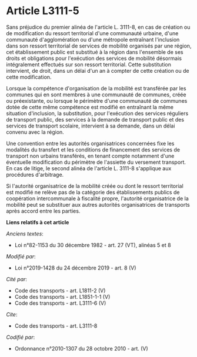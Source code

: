 # Article L3111-5

Sans préjudice du premier alinéa de l'article L. 3111-8, en cas de création ou de modification du ressort territorial d'une
communauté urbaine, d'une communauté d'agglomération ou d'une métropole entraînant l'inclusion dans son ressort territorial
de services de mobilité organisés par une région, cet établissement public est substitué à la région dans l'ensemble de ses
droits et obligations pour l'exécution des services de mobilité désormais intégralement effectués sur son ressort
territorial. Cette substitution intervient, de droit, dans un délai d'un an à compter de cette création ou de cette
modification.

Lorsque la compétence d'organisation de la mobilité est transférée par les communes qui en sont membres à une communauté de
communes, créée ou préexistante, ou lorsque le périmètre d'une communauté de communes dotée de cette même compétence est
modifié en entraînant la même situation d'inclusion, la substitution, pour l'exécution des services réguliers de transport
public, des services à la demande de transport public et des services de transport scolaire, intervient à sa demande, dans un
délai convenu avec la région.

Une convention entre les autorités organisatrices concernées fixe les modalités du transfert et les conditions de financement
des services de transport non urbains transférés, en tenant compte notamment d'une éventuelle modification du périmètre de
l'assiette du versement transport. En cas de litige, le second alinéa de l'article L. 3111-8 s'applique aux procédures
d'arbitrage.

Si l'autorité organisatrice de la mobilité créée ou dont le ressort territorial est modifié ne relève pas de la catégorie des
établissements publics de coopération intercommunale à fiscalité propre, l'autorité organisatrice de la mobilité peut se
substituer aux autres autorités organisatrices de transports après accord entre les parties.

**Liens relatifs à cet article**

_Anciens textes_:

  - Loi n°82-1153 du 30 décembre 1982 - art. 27 (VT), alinéas 5 et 8

_Modifié par_:

  - Loi n°2019-1428 du 24 décembre 2019 - art. 8 (V)

_Cité par_:

  - Code des transports - art. L1811-2 (V)
  - Code des transports - art. L1851-1-1 (V)
  - Code des transports - art. L3111-6 (V)

_Cite_:

  - Code des transports - art. L3111-8

_Codifié par_:

  - Ordonnance n°2010-1307 du 28 octobre 2010 - art. (V)
